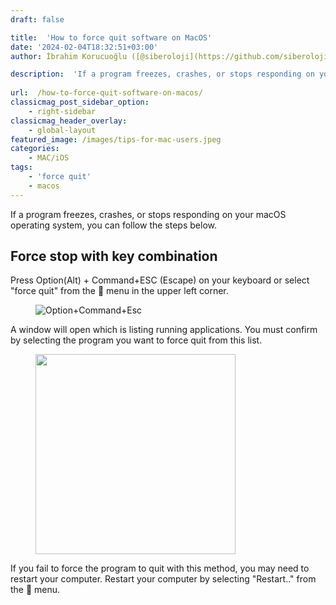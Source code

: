 ```yaml
---
draft: false

title:  'How to force quit software on MacOS'
date: '2024-02-04T18:32:51+03:00'
author: İbrahim Korucuoğlu ([@siberoloji](https://github.com/siberoloji))

description:  'If a program freezes, crashes, or stops responding on your macOS operating system, you can follow the steps below.' 
 
url:  /how-to-force-quit-software-on-macos/
classicmag_post_sidebar_option:
    - right-sidebar
classicmag_header_overlay:
    - global-layout
featured_image: /images/tips-for-mac-users.jpeg
categories:
    - MAC/iOS
tags:
    - 'force quit'
    - macos
---
```



If a program freezes, crashes, or stops responding on your macOS operating system, you can follow the steps below.



## Force stop with key combination



Press Option(Alt) + Command+ESC (Escape) on your keyboard or select "force quit" from the  menu in the upper left corner.


<!-- wp:image {"id":794,"sizeSlug":"full","linkDestination":"none"} -->
<figure class="wp-block-image size-full"><img src="https://www.siberoloji.com/wp-content/uploads/2024/02/op-cmd-esc.png" alt="Option+Command+Esc" class="wp-image-794" /></figure>
<!-- /wp:image -->


A window will open which is listing running applications. You must confirm by selecting the program you want to force quit from this list.


<!-- wp:image {"lightbox":{"enabled":true},"id":795,"width":"320px","sizeSlug":"full","linkDestination":"none"} -->
<figure class="wp-block-image size-full is-resized"><img src="https://www.siberoloji.com/wp-content/uploads/2024/02/Screen-Shot-2024-02-04-at-18.19.22.png" alt="" class="wp-image-795" style="width:320px" /></figure>
<!-- /wp:image -->


If you fail to force the program to quit with this method, you may need to restart your computer. Restart your computer by selecting "Restart.." from the  menu.
